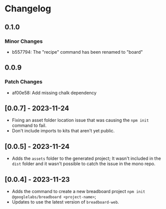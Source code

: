 # Changelog

## 0.1.0

### Minor Changes

- b557794: The "recipe" command has been renamed to "board"

## 0.0.9

### Patch Changes

- af00e58: Add missing chalk dependency

## [0.0.7] - 2023-11-24

- Fixing an asset folder location issue that was causing the `npm init` command to fail.
- Don't include imports to kits that aren't yet public.

## [0.0.5] - 2023-11-24

- Adds the `assets` folder to the generated project; It wasn't included in the `dist` folder and it wasn't possible to catch the issue in the mono repo.

## [0.0.4] - 2023-11-23

- Adds the command to create a new breadboard project `npm init @googlelabs/breadboard <project-name>`;
- Updates to use the latest version of `breadboard-web`.
